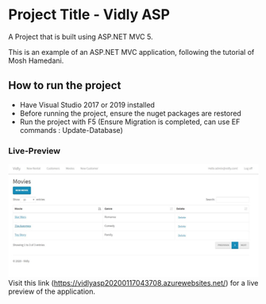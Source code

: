 # Project Title - Vidly ASP

A Project that is built using ASP.NET MVC 5.

This is an example of an ASP.NET MVC application, following the tutorial of Mosh Hamedani.


## How to run the project

- Have  Visual Studio 2017 or 2019 installed
- Before running the project, ensure the nuget packages are restored
- Run the project with F5 (Ensure Migration is completed, can use EF commands : Update-Database)


### Live-Preview
![Vidly ASP Screenshot](screenshot.jpg)
Visit this link (https://vidlyasp20200117043708.azurewebsites.net/) for a live preview of the application.